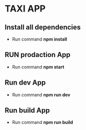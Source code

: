 # TAXI APP

## Install all dependencies

- Run command **npm install**

## RUN prodaction App

- Run command **npm start**

## Run dev App

- Run command **npm run dev**

## Run build App

- Run command **npm run build**
